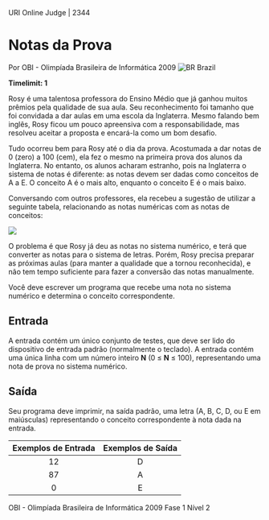 <div class="header"><span>URI Online Judge | 2344</span>

# Notas da Prova

<div>

Por OBI - Olimpíada Brasileira de Informática 2009 ![BR](https://resources.urionlinejudge.com.br/gallery/images/flags/br.gif) Brazil

</div>

**Timelimit: 1**</div>

<div class="problem">

<div class="description">

Rosy é uma talentosa professora do Ensino Médio que já ganhou muitos prêmios pela qualidade de sua aula. Seu reconhecimento foi tamanho que foi convidada a dar aulas em uma escola da Inglaterra. Mesmo falando bem inglês, Rosy ficou um pouco apreensiva com a responsabilidade, mas resolveu aceitar a proposta e encará-la como um bom desafio.

Tudo ocorreu bem para Rosy até o dia da prova. Acostumada a dar notas de 0 (zero) a 100 (cem), ela fez o mesmo na primeira prova dos alunos da Inglaterra. No entanto, os alunos acharam estranho, pois na Inglaterra o sistema de notas é diferente: as notas devem ser dadas como conceitos de A a E. O conceito A é o mais alto, enquanto o conceito E é o mais baixo.

Conversando com outros professores, ela recebeu a sugestão de utilizar a seguinte tabela, relacionando as notas numéricas com as notas de conceitos:

![](https://resources.urionlinejudge.com.br/gallery/images/contests/UOJ_167_G.png)

O problema é que Rosy já deu as notas no sistema numérico, e terá que converter as notas para o sistema de letras. Porém, Rosy precisa preparar as próximas aulas (para manter a qualidade que a tornou reconhecida), e não tem tempo suficiente para fazer a conversão das notas manualmente.

Você deve escrever um programa que recebe uma nota no sistema numérico e determina o conceito correspondente.

</div>

## Entrada

<div class="input">

A entrada contém um único conjunto de testes, que deve ser lido do dispositivo de entrada padrão (normalmente o teclado). A entrada contém uma única linha com um número inteiro **N** (0 ≤ **N** ≤ 100), representando uma nota de prova no sistema numérico.

</div>

## Saída

<div class="output">

Seu programa deve imprimir, na saída padrão, uma letra (A, B, C, D, ou E em maiúsculas) representando o conceito correspondente à nota dada na entrada.

</div>

| Exemplos de Entrada | Exemplos de Saída | 
|:-------------------:|:-----------------:|
| 12                  | D                 |
| 87                  | A                 |
| 0                   | E                 |   

OBI - Olimpíada Brasileira de Informática 2009 Fase 1 Nível 2

</div>
